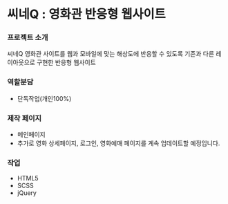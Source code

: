 # 씨네Q : 영화관 반응형 웹사이트

### 프로젝트 소개
씨네Q 영화관 사이트를 웹과 모바일에 맞는 해상도에 반응할 수 있도록 기존과 다른 레이아웃으로 구현한 반응형 웹사이트 

### 역할분담
- 단독작업(개인100%)

### 제작 페이지
- 메인페이지
- 추가로 영화 상세페이지, 로그인, 영화예매 페이지를 계속 업데이트할 예정입니다.

### 작업
- HTML5
- SCSS
- jQuery
